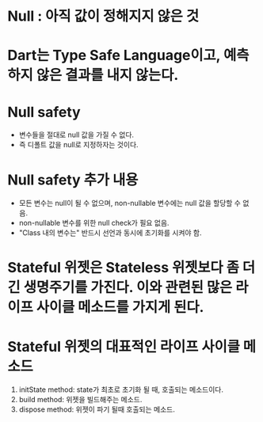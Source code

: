 # Null : 아직 값이 정해지지 않은 것
# Dart는 Type Safe Language이고, 예측하지 않은 결과를 내지 않는다. 
# Null safety
- 변수들을 절대로 null 값을 가질 수 없다. 
- 즉 디폴트 값을 null로 지정하자는 것이다.

# Null safety 추가 내용
- 모든 변수는 null이 될 수 없으며, non-nullable 변수에는 null 값을 할당할 수 없음.
- non-nullable 변수를 위한 null check가 필요 없음.
- "Class 내의 변수는" 반드시 선언과 동시에 초기화를 시켜야 함.

# Stateful 위젯은 Stateless 위젯보다 좀 더 긴 생명주기를 가진다. 이와 관련된 많은 라이프 사이클 메소드를 가지게 된다.
# Stateful 위젯의 대표적인 라이프 사이클 메소드
1) initState method: state가 최초로 초기화 될 때, 호출되는 메소드이다.
2) build method: 위젯을 빌드해주는 메소드.
3) dispose method: 위젯이 파기 될때 호출되는 메소드.

